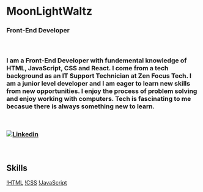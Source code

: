 <h1> MoonLightWaltz </h1>

<h3> Front-End Developer <h3>
  <br>
  <div>
  <p> I am a Front-End Developer with fundemental knowledge of HTML, JavaScript, CSS and React. I come from a tech background as an IT Support Technician at Zen Focus Tech. I am a junior level developer and I am eager to learn new skills from new opportunities. I enjoy the process of problem solving and enjoy working with computers. Tech is fascinating to me becasue there is always something new to learn. <p>
  </div>
  <br>
  
  [![Linkedin](https://img.shields.io/badge/LinkedIn-0077B5?style=for-the-badge&logo=linkedin&logoColor=white)](https://www.linkedin.com/in/kyle-bushnell-149346202/)
  
  <br>
  <h2> Skills </h2>
  
  [!HTML](https://img.shields.io/badge/HTML5-E34F26?style=for-the-badge&logo=html5&logoColor=white)
  [!CSS](https://img.shields.io/badge/CSS3-1572B6?style=for-the-badge&logo=css3&logoColor=white)
  [!JavaScript](https://img.shields.io/badge/JavaScript-F7DF1E?style=for-the-badge&logo=javascript&logoColor=black)

<!--
**MoonLightWaltz/MoonLightWaltz** is a ✨ _special_ ✨ repository because its `README.md` (this file) appears on your GitHub profile.

Here are some ideas to get you started:

- 🔭 I’m currently working on ...
- 🌱 I’m currently learning ...
- 👯 I’m looking to collaborate on ...
- 🤔 I’m looking for help with ...
- 💬 Ask me about ...
- 📫 How to reach me: ...
- 😄 Pronouns: ...
- ⚡ Fun fact: ...
-->
